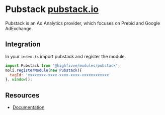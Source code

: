 # Pubstack [pubstack.io](https://pubstack.io/)

Pubstack is an Ad Analytics provider, which focuses on Prebid and Google AdExchange.

## Integration

In your `index.ts` import pubstack and register the module.

```js
import Pubstack from '@highfivve/modules/pubstack';
moli.registerModule(new Pubstack({
  tagId: 'xxxxxxxx-xxxx-xxxx-xxxx-xxxxxxxxxxxx'
}, window));
```

## Resources

- [Documentation](https://pubstack.freshdesk.com/support/home)

